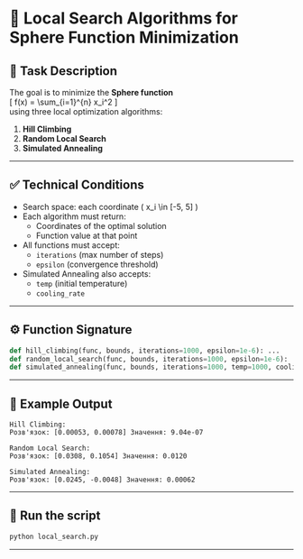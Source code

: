 # 🎯 Local Search Algorithms for Sphere Function Minimization

## 📘 Task Description

The goal is to minimize the **Sphere function**  
\[
f(x) = \sum\_{i=1}^{n} x_i^2
\]  
using three local optimization algorithms:

1. **Hill Climbing**
2. **Random Local Search**
3. **Simulated Annealing**

---

## ✅ Technical Conditions

- Search space: each coordinate \( x_i \in [-5, 5] \)
- Each algorithm must return:
  - Coordinates of the optimal solution
  - Function value at that point
- All functions must accept:
  - `iterations` (max number of steps)
  - `epsilon` (convergence threshold)
- Simulated Annealing also accepts:
  - `temp` (initial temperature)
  - `cooling_rate`

---

## ⚙️ Function Signature

```python
def hill_climbing(func, bounds, iterations=1000, epsilon=1e-6): ...
def random_local_search(func, bounds, iterations=1000, epsilon=1e-6): ...
def simulated_annealing(func, bounds, iterations=1000, temp=1000, cooling_rate=0.95, epsilon=1e-6): ...
```

---

## 🧪 Example Output

```
Hill Climbing:
Розв'язок: [0.00053, 0.00078] Значення: 9.04e-07

Random Local Search:
Розв'язок: [0.0308, 0.1054] Значення: 0.0120

Simulated Annealing:
Розв'язок: [0.0245, -0.0048] Значення: 0.00062
```

---

## 🚀 Run the script

```bash
python local_search.py
```

---
